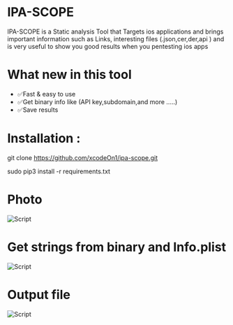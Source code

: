 # IPA-SCOPE

IPA-SCOPE is a Static analysis Tool that Targets ios applications and brings important information such as  Links, interesting files (.json,cer,der,api )
and is very useful to show you good results when you pentesting ios apps 
# What new in this tool 
* ✅Fast & easy to use
* ✅Get binary info like (API key,subdomain,and more .....)
* ✅Save results 

# Installation :

git clone https://github.com/xcodeOn1/ipa-scope.git

sudo pip3 install -r requirements.txt

# Photo
![Script](https://github.com/xcodeOn1/ipa-scope/blob/main/output/photo_2021-12-03_17-29-34.jpg "Script Interface")
# Get strings from binary and Info.plist
![Script](https://github.com/xcodeOn1/ipa-scope/blob/main/output/photo_2021-12-03_17-51-47.jpg)
# Output file 
![Script](https://github.com/xcodeOn1/ipa-scope/blob/main/output/photo_2021-12-03_17-52-20.jpg)


